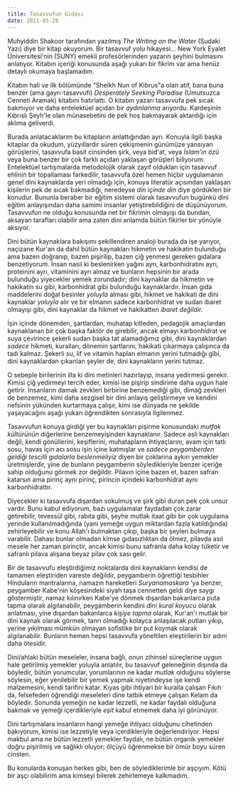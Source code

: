 ```yaml
---
title: Tasavvufun Gıdası
date: 2011-05-28
---
```


Muhyiddin Shakoor tarafından yazılmış *The Writing on the Water* (Sudaki
Yazı) diye bir kitap okuyorum. Bir tasavvuf yolu hikayesi… New York
Eyalet Üniversitesi'nin (SUNY) emekli profesörlerinden yazarın şeyhini
bulmasını anlatıyor. Kitabın içeriği konusunda aşağı yukarı bir fikrim
var ama henüz detaylı okumaya başlamadım.

Kitabın hali ve ilk bölümünde “Sheikh Nun of Kibrus"a olan atıf, bana
buna benzer (ama gayrı-tasavvufi) *Desperately Seeking Paradise*
(Umutsuzca Cenneti Aramak) kitabını hatırlattı. O kitabın yazarı
tasavvufa pek sıcak bakmıyor ve daha entelektüel açıdan bir *aydınlanma*
arıyordu. Kardeşinin Kıbrıslı Şeyh'le olan münasebetini de pek hoş
bakmayarak aktardığı için aklıma geliverdi.

Burada anlatacaklarım bu kitapların anlattığından ayrı. Konuyla ilgili
başka kitaplar da okudum, yüzyıllardır süren çekişmenin günümüze
yansıyan görüşlerini, tasavvufa basit cinsinden şirk, veya bid'at, veya
*İslam'ın özü* veya buna benzer bir çok farklı açıdan yaklaşan görüşleri
biliyorum. Entelektüel tartışmalarda metodolojik olarak zayıf oldukları
için tasavvuf ehlinin bir topallaması farkedilir, tasavvufa özel hemen
hiçbir uygulamanın genel dini kaynaklarda yeri olmadığı için, konuya
literatür açısından yaklaşan kişilerin pek de sıcak bakmadığı, neredeyse
*din içinde din* diye gördükleri bir konudur. Bununla beraber bir eğitim
sistemi olarak tasavvufun bugünkü dini eğitim anlayışından daha samimi
insanlar yetiştirebildiğini de düşünüyorum. Tasavvufun ne olduğu
konusunda net bir fikrimin olmayışı da bundan, aksayan tarafları
olabilir ama zaten dini anlamda bütün fikirler bir yönüyle aksıyor.

Dini bütün kaynaklara bakışımı şekillendiren analoji burada da işe
yarıyor, naçizane Kur'an da dahil bütün kaynakları hikmetin ve hakikatin
bulunduğu ama bazen doğranıp, bazen pişirilip, bazen çiğ yenmesi gereken
gıdalara benzetiyorum. İnsan nasıl ki beslenirken yağını ayrı,
karbonhidratını ayrı, proteinini ayrı, vitaminini ayrı almaz ve bunların
hepsinin bir arada bulunduğu yiyecekler yemek zorundadır; dini kaynaklar
da hikmetin ve hakikatin su gibi, karbonhidrat gibi bulunduğu
kaynaklardır. İnsan gıda maddelerini doğal besinler *yoluyla* alması
gibi, hikmet ve hakikati de dini kaynaklar *yoluyla* alır ve bir elmanın
sadece karbonhidrat ve sudan ibaret olmayışı gibi, dini kaynaklar da
hikmet ve hakikatten *ibaret değildir.*

İşin içinde dönemden, şartlardan, muhatap kitleden, pedagojik amaçlardan
kaynaklanan bir çok başka faktör de girebilir, ancak elmayı karbonhidrat
ve suya çevirince şekerli sudan başka tat alamadığımız gibi, dini
kaynaklardan *sadece* hikmeti, kuralları, dönemin şartlarını, hakikati
çıkarmaya çalışınca da tadı kalmaz. Şekerli su, lif ve vitamin hapları
elmanın yerini tutmadığı gibi, dini kaynaklardan çıkarılan şeyler de,
dini kaynakların yerini tutmaz.

O sebeple birilerinin illa ki dini metinleri hazırlayıp, insana
yedirmesi gerekir. Kimisi çiğ yedirmeyi tercih eder, kimisi ise pişirip
sindirime daha uygun hale getirir. İnsanların damak zevkleri birbirine
benzemediği gibi, dimağ zevkleri de benzemez, kimi daha sezgisel bir
dini anlayış geliştirmeye ve kendini nefsinin yükünden kurtarmaya
çalışır, kimi ise dünyada ne şekilde yaşayacağını aşağı yukarı
öğrendikten sonrasıyla ilgilenmez.

Tasavvufun konuya girdiği yer bu kaynakları pişirme konusundaki *mutfak
kültürünün* diğerlerine benzemeyişinden kaynaklanır. Sadece asli
kaynakları değil, kendi gönüllerini, keşiflerini, muhatapların
ihtiyaçlarını, avam için tatlı sosu, havas için acı sosu işin içine
katmışlar ve *sadece peygamberden geldiği tescilli gıdalarla
beslenmeliyiz* diyen bir çoklarına aykırı yemekler üretmişlerdir, yine
de bunların peygamberin söyledikleriyle benzer içeriğe sahip olduğunu
görmek zor değildir. Pilavın içine bazen et, bazen safran katarsın ama
pirinç aynı pirinç, pirincin içindeki karbonhidrat aynı karbonhidrattır.

Diyecekler ki tasavvufa dışardan sokulmuş ve şirk gibi duran pek çok
unsur vardır. Bunu kabul ediyorum, bazı uygulamalar faydadan çok zarar
getirebilir, tevessül gibi, rabıta gibi, şeyhe mutlak itaat gibi bir çok
uygulama yerinde kullanılmadığında (yani yemeğe uygun miktardan fazla
katıldığında) zehirleyebilir ve konu Allah'ı bulmaktan çıkıp, başka bir
şeyleri bulmaya varabilir. Dahası bunlar olmadan kimse gıdasızlıktan da
ölmez, pilavda asıl mesele her zaman pirinçtir, ancak kimisi bunu
safranla daha kolay tüketir ve safranlı pilava alışana beyaz pilav çok
sası gelir.

Bir de tasavvufu eleştirdiğimiz noktalarda dini kaynakların kendisi de
tamamen eleştiriden vareste değildir, peygamberin öğrettiği tesbihler
Hinduların mantralarına, namazın hareketleri *Suryanamaskara* ‘ya
benzer, peygamber Kabe'nin köşesindeki siyah taşa cennetten geldi diye
saygı göstermiştir, namaz kılınırken Kabe'ye dönmek dışardan bakanlarca
puta tapma olarak algılanabilir, peygamberin kendini *dini kural koyucu*
olarak anlatması, yine dışardan bakanlarca *kişiye tapma* olarak,
Kur'an'ı mutlak bir dini kaynak olarak görmek, tanrı olmadığı kolayca
anlaşılacak putları yıkıp, yerine yıkılması mümkün olmayan sofistike bir
put koymak olarak algılanabilir. Bunların hemen hepsi tasavvufa
yöneltilen eleştirilerin bir adım daha ötesidir.

Dini/ahlaki bütün meseleler, insana bağlı, onun zihinsel süreçlerine
uygun hale getirilmiş yemekler yoluyla anlatılır, bu tasavvuf
geleneğinin dışında da böyledir, bütün yorumcular, yorumlarının ne kadar
*mutlak* olduğunu söylerse söylesin, eğer yenilebilir bir yemek yapmak
niyetindeyse işe kendi malzemesini, kendi tarifini katar. Kıyas gibi
ihtiyari bir kuralla çalışan Fıkıh da, felsefeden öğrendiği meseleleri
dine tatbik etmeye çalışan Kelam da böyledir. Sonunda yemeğin ne kadar
lezzetli, ne kadar faydalı olduğuna bakmak ve yemeği içerdikleriyle
*eşit* kabul etmemek daha iyi görünüyor.

Dini tartışmalara insanların hangi yemeğe ihtiyacı olduğunu cihetinden
bakıyorum, kimisi ise lezzetiyle veya içerdikleriyle değerlendiriyor.
Hepsi makbul ama ne bütün lezzetli yemekler faydalı, ne bütün organik
yemekler doğru pişirilmiş ve sağlıklı oluyor; ölçüyü öğrenmekse bir ömür
boyu süren cinsten.

Bu konularda konuşan herkes gibi, ben de söylediklerimle bir aşçıyım.
Kötü bir aşçı olabilirim ama kimseyi bilerek zehirlemeye kalkmadım.
